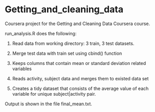 # Getting_and_cleaning_data
Coursera project for the Getting and Cleaning Data Coursera course. 

run_analysis.R does the following:

1. Read data from working directory: 3 train, 3 test datasets.

2. Merge test data with  train set using cbind() function
 
3. Keeps columns that contain mean or standard deviation related variables

4. Reads activity, subject data and merges them to existed data set

5. Creates a tidy dataset that consists of the average value of each variable for unique subject|activity pair.

Output is shown in the file final_mean.txt.
